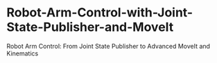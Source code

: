 # Robot-Arm-Control-with-Joint-State-Publisher-and-MoveIt
Robot Arm Control: From Joint State Publisher to Advanced MoveIt and Kinematics
